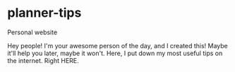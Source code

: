 # planner-tips
Personal website

Hey people! I'm your awesome person of the day, and I created this! Maybe it'll help you later, maybe it won't. Here, I put down my most useful tips on the internet. Right HERE. 
